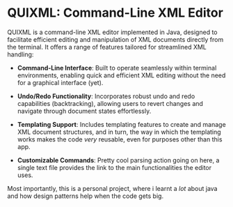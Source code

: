 # QUIXML: Command-Line XML Editor
QUIXML is a command-line XML editor implemented in Java, designed to facilitate efficient editing and manipulation of XML documents directly from the terminal. It offers a range of features tailored for streamlined XML handling:

- **Command-Line Interface**: Built to operate seamlessly within terminal environments, enabling quick and efficient XML editing without the need for a graphical interface (yet).

- **Undo/Redo Functionality**: Incorporates robust undo and redo capabilities (backtracking), allowing users to revert changes and navigate through document states effortlessly.

- **Templating Support**: Includes templating features to create and manage XML document structures, and in turn, the way in which the templating works makes the code *very* reusable, even for purposes other than this app.

- **Customizable Commands**: Pretty cool parsing action going on here, a single text file provides the link to the main functionalities the editor uses.

Most importantly, this is a personal project, where i learnt a *lot* about java and how design patterns help when the code gets big.
